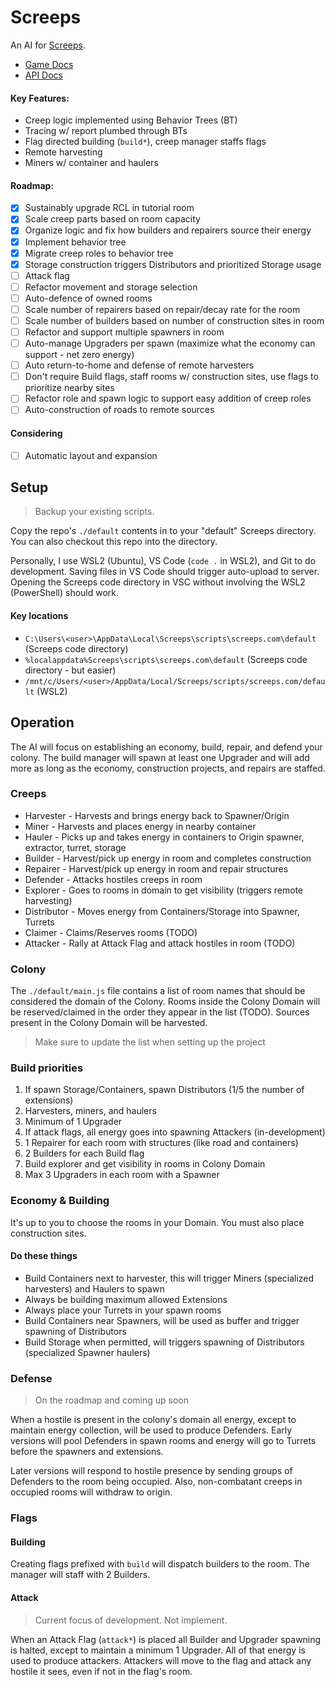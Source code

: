 # Screeps

An AI for [Screeps](screeps.com).

* [Game Docs](https://docs.screeps.com)
* [API Docs](https://docs.screeps.com/api)

#### Key Features:

* Creep logic implemented using Behavior Trees (BT)
* Tracing w/ report plumbed through BTs
* Flag directed building (`build*`), creep manager staffs flags
* Remote harvesting
* Miners w/ container and haulers

#### Roadmap:

- [x] Sustainably upgrade RCL in tutorial room
- [x] Scale creep parts based on room capacity
- [x] Organize logic and fix how builders and repairers source their energy
- [x] Implement behavior tree
- [x] Migrate creep roles to behavior tree
- [x] Storage construction triggers Distributors and prioritized Storage usage
- [ ] Attack flag
- [ ] Refactor movement and storage selection
- [ ] Auto-defence of owned rooms
- [ ] Scale number of repairers based on repair/decay rate for the room
- [ ] Scale number of builders based on number of construction sites in room
- [ ] Refactor and support multiple spawners in room
- [ ] Auto-manage Upgraders per spawn (maximize what the economy can support - net zero energy)
- [ ] Auto return-to-home and defense of remote harvesters
- [ ] Don't require Build flags, staff rooms w/ construction sites, use flags to prioritize nearby sites
- [ ] Refactor role and spawn logic to support easy addition of creep roles
- [ ] Auto-construction of roads to remote sources

#### Considering

- [ ] Automatic layout and expansion

## Setup

> Backup your existing scripts.

Copy the repo's `./default` contents in to your "default" Screeps directory. You can also checkout this repo into the directory.

Personally, I use WSL2 (Ubuntu), VS Code (`code .` in WSL2), and Git to do development. Saving files in VS Code should trigger auto-upload to server. Opening the Screeps code directory in VSC without involving the WSL2 (PowerShell) should work.

#### Key locations
* `C:\Users\<user>\AppData\Local\Screeps\scripts\screeps.com\default` (Screeps code directory)
* `%localappdata%Screeps\scripts\screeps.com\default` (Screeps code directory - but easier)
* `/mnt/c/Users/<user>/AppData/Local/Screeps/scripts/screeps.com/default` (WSL2)

## Operation

The AI will focus on establishing an economy, build, repair, and defend your colony. The build manager will spawn at least one Upgrader and will add more as long as the economy, construction projects, and repairs are staffed.

### Creeps

* Harvester - Harvests and brings energy back to Spawner/Origin
* Miner - Harvests and places energy in nearby container
* Hauler - Picks up and takes energy in containers to Origin spawner, extractor, turret, storage
* Builder - Harvest/pick up energy in room and completes construction
* Repairer - Harvest/pick up energy in room and repair structures
* Defender - Attacks hostiles creeps in room
* Explorer - Goes to rooms in domain to get visibility (triggers remote harvesting)
* Distributor - Moves energy from Containers/Storage into Spawner, Turrets
* Claimer - Claims/Reserves rooms (TODO)
* Attacker - Rally at Attack Flag and attack hostiles in room (TODO)

### Colony

The `./default/main.js` file contains a list of room names that should be considered the domain of the Colony. Rooms inside the Colony Domain will be reserved/claimed in the order they appear in the list (TODO). Sources present in the Colony Domain will be harvested.

> Make sure to update the list when setting up the project

### Build priorities


1. If spawn Storage/Containers, spawn Distributors (1/5 the number of extensions)
2. Harvesters, miners, and haulers
3. Minimum of 1 Upgrader
4. If attack flags, all energy goes into spawning Attackers (in-development)
5. 1 Repairer for each room with structures (like road and containers)
6. 2 Builders for each Build flag
7. Build explorer and get visibility in rooms in Colony Domain
8. Max 3 Upgraders in each room with a Spawner

### Economy & Building

It's up to you to choose the rooms in your Domain. You must also place construction sites.

#### Do these things

* Build Containers next to harvester, this will trigger Miners (specialized harvesters) and Haulers to spawn
* Always be building maximum allowed Extensions
* Always place your Turrets in your spawn rooms
* Build Containers near Spawners, will be used as buffer and trigger spawning of Distributors
* Build Storage when permitted, will triggers spawning of Distributors (specialized Spawner haulers)
### Defense

> On the roadmap and coming up soon

When a hostile is present in the colony's domain all energy, except to maintain energy collection, will be used to produce Defenders. Early versions will pool Defenders in spawn rooms and energy will go to Turrets before the spawners and extensions.

Later versions will respond to hostile presence by sending groups of Defenders to the room being occupied. Also, non-combatant creeps in occupied rooms will withdraw to origin.

### Flags

#### Building

Creating flags prefixed with `build` will dispatch builders to the room. The manager will staff with 2 Builders.

#### Attack

> Current focus of development. Not implement.

 When an Attack Flag (`attack*`) is placed all Builder and Upgrader spawning is halted, except to maintain a minimum 1 Upgrader. All of that energy is used to produce attackers. Attackers will move to the flag and attack any hostile it sees, even if not in the flag's room.

